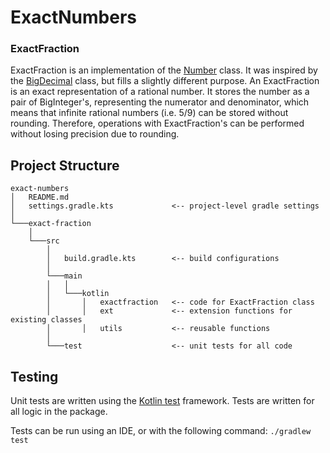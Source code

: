 # ExactNumbers

### ExactFraction
ExactFraction is an implementation of the [Number](https://docs.oracle.com/javase/8/docs/api/java/lang/Number.html) class.
It was inspired by the [BigDecimal](https://docs.oracle.com/javase/8/docs/api/java/math/BigDecimal.html) class, but fills a slightly different purpose.
An ExactFraction is an exact representation of a rational number.
It stores the number as a pair of BigInteger's, representing the numerator and denominator, which means that infinite rational numbers (i.e. 5/9) can be stored without rounding.
Therefore, operations with ExactFraction's can be performed without losing precision due to rounding.

## Project Structure
```
exact-numbers
│   README.md
│   settings.gradle.kts             <-- project-level gradle settings
│
└───exact-fraction
    │
    └───src
        │
        │   build.gradle.kts        <-- build configurations
        │
        └───main
        │   │
        │   └───kotlin
        │       │   exactfraction   <-- code for ExactFraction class
        │       │   ext             <-- extension functions for existing classes
        │       │   utils           <-- reusable functions
        │      
        └───test                    <-- unit tests for all code
```

## Testing
Unit tests are written using the [Kotlin test](https://kotlinlang.org/api/latest/kotlin.test/) framework.
Tests are written for all logic in the package.

Tests can be run using an IDE, or with the following command:
`./gradlew test`
